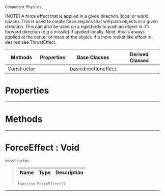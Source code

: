  `Component` `Physics`



(NOTE) A force effect that is applied in a given direction (local or world space). This is used to create force regions that will push objects in a given direction. This can also be used on a rigid body to push an object in it's forward direction (e.g a missile) if applied locally. Note: this is always applied at the center of mass of the object. If a more rocket like effect is desired see ThrustEffect.

|Methods|Properties|Base Classes|Derived Classes|
|---|---|---|---|
|[ Constructor](forceeffect.md#forceeffect-void)| |[basicdirectioneffect](basicdirectioneffect.md)| |


 #  Properties


---  
 #  Methods


---  
 #  ForceEffect : Void

 `constructor`

> 
> |Name|Type|Description|
> |---|---|---|
> ```TS:Nada
> function ForceEffect()
> ``` 


---  
 

 
